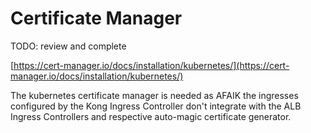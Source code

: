 # Certificate Manager

TODO: review and complete

[https://cert-manager.io/docs/installation/kubernetes/](https://cert-manager.io/docs/installation/kubernetes/)

The kubernetes certificate manager is needed as AFAIK the ingresses configured by the Kong Ingress Controller don't integrate with the ALB Ingress Controllers and respective auto-magic certificate generator.
